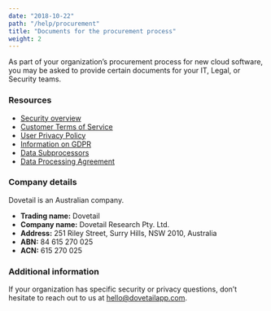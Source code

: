 ```yaml
---
date: "2018-10-22"
path: "/help/procurement"
title: "Documents for the procurement process"
weight: 2
---
```


As part of your organization’s procurement process for new cloud software, you may be asked to provide certain documents for your IT, Legal, or Security teams.

### Resources

- [Security overview](/security)
- [Customer Terms of Service](/legal/customer-terms)
- [User Privacy Policy](/legal/privacy)
- [Information on GDPR](/legal/gdpr)
- [Data Subprocessors](/legal/data-subprocessors)
- [Data Processing Agreement](/legal/dpa)

### Company details

Dovetail is an Australian company.

- **Trading name:** Dovetail
- **Company name:** Dovetail Research Pty. Ltd.
- **Address:** 251 Riley Street, Surry Hills, NSW 2010, Australia
- **ABN:** 84 615 270 025
- **ACN:** 615 270 025

### Additional information

If your organization has specific security or privacy questions, don’t hesitate to reach out to us at [hello@dovetailapp.com](mailto:hello@dovetailapp.com).
